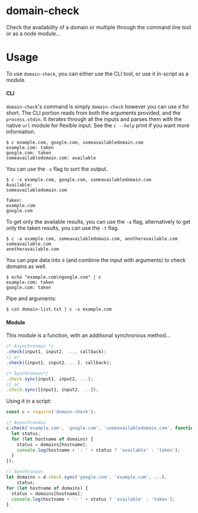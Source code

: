 # domain-check
Check the availability of a domain or multiple through the command line tool or as a node module...

# Usage
To use `domain-check`, you can either use the CLI tool, or use it in-script as a module.

#### CLI
`domain-check`'s command is simply `domain-check` however you can use `d` for short.  The CLI portion reads from both the arguments provided, and the `process.stdin`.  It iterates through all the inputs and parses them with the native `url` module for flexible input.  See the `c --help` print if you want more information.

```
$ c example.com, google.com, someavailabledomain.com
example.com: taken
google.com: taken
someavailabledomain.com: available
```

You can use the `-s` flag to sort the output.
```
$ c -s example.com, google.com, someavailabledomain.com
Available:
someavailabledomain.com

Taken:
example.com
google.com
```

To get only the available results, you can use the `-a` flag, alternatively to get only the taken results, you can use the `-t` flag.
```
$ c -a example.com, someavailabledomain.com, anotheravailable.com
someavailable.com
anotheravailable.com
```

You can pipe data into `d` (and combine the input with arguments) to check domains as well.
```
$ echo "example.com\ngoogle.com" | c
example.com: taken
google.com: taken
```

Pipe and arguments:
```
$ cat domain-list.txt | c -s example.com
```

#### Module
This module is a function, with an additional synchronous method...

```javascript
/* Asynchronous */
.check(input1, input2, ..., callback);
// or
.check([input1, input2, ...], callback);

/* Synchronous*/
.check.sync(input1, input2, ...);
// or
.check.sync([input1, input2, ...]);
```

Using it in a script:
```javascript
const c = require('domain-check');

// Asynchronous
c.check('example.com', 'google.com', 'someavailabledomain.com', function(err, domains){
  let status;
  for (let hostname of domains) {
    status = domains[hostname];
    console.log(hostname + ': ' + status ? 'available' : 'taken');
  }
});

// Synchronous
let domains = d.check.sync('google.com', 'example.com', ...),
    status;
for (let hostname of domains) {
  status = domains[hostname];
  console.log(hostname + ': ' + status ? 'available' : 'taken');
}
```
